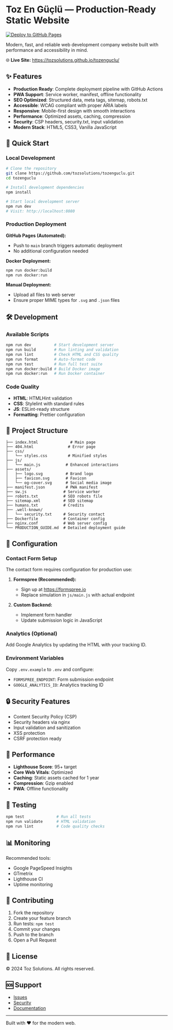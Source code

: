 # Toz En Güçlü — Production-Ready Static Website

[![Deploy to GitHub Pages](https://github.com/tozsolutions/tozenguclu/workflows/Deploy%20static%20site%20to%20GitHub%20Pages/badge.svg)](https://github.com/tozsolutions/tozenguclu/actions)

Modern, fast, and reliable web development company website built with performance and accessibility in mind.

🌐 **Live Site:** https://tozsolutions.github.io/tozenguclu/

## ✨ Features

- **Production Ready**: Complete deployment pipeline with GitHub Actions
- **PWA Support**: Service worker, manifest, offline functionality
- **SEO Optimized**: Structured data, meta tags, sitemap, robots.txt
- **Accessible**: WCAG compliant with proper ARIA labels
- **Responsive**: Mobile-first design with smooth interactions
- **Performance**: Optimized assets, caching, compression
- **Security**: CSP headers, security.txt, input validation
- **Modern Stack**: HTML5, CSS3, Vanilla JavaScript

## 🚀 Quick Start

### Local Development
```bash
# Clone the repository
git clone https://github.com/tozsolutions/tozenguclu.git
cd tozenguclu

# Install development dependencies
npm install

# Start local development server
npm run dev
# Visit: http://localhost:8080
```

### Production Deployment

**GitHub Pages (Automated):**
- Push to `main` branch triggers automatic deployment
- No additional configuration needed

**Docker Deployment:**
```bash
npm run docker:build
npm run docker:run
```

**Manual Deployment:**
- Upload all files to web server
- Ensure proper MIME types for `.svg` and `.json` files

## 🛠️ Development

### Available Scripts
```bash
npm run dev          # Start development server
npm run build        # Run linting and validation
npm run lint         # Check HTML and CSS quality
npm run format       # Auto-format code
npm run test         # Run full test suite
npm run docker:build # Build Docker image
npm run docker:run   # Run Docker container
```

### Code Quality
- **HTML**: HTMLHint validation
- **CSS**: Stylelint with standard rules
- **JS**: ESLint-ready structure
- **Formatting**: Prettier configuration

## 📁 Project Structure

```
├── index.html              # Main page
├── 404.html               # Error page
├── css/
│   └── styles.css         # Minified styles
├── js/
│   └── main.js           # Enhanced interactions
├── assets/
│   ├── logo.svg          # Brand logo
│   ├── favicon.svg       # Favicon
│   └── og-cover.svg      # Social media image
├── manifest.json         # PWA manifest
├── sw.js                # Service worker
├── robots.txt           # SEO robots file
├── sitemap.xml          # SEO sitemap
├── humans.txt           # Credits
├── .well-known/
│   └── security.txt     # Security contact
├── Dockerfile           # Container config
├── nginx.conf           # Web server config
└── PRODUCTION_GUIDE.md  # Detailed deployment guide
```

## 🔧 Configuration

### Contact Form Setup
The contact form requires configuration for production use:

1. **Formspree (Recommended):**
   - Sign up at https://formspree.io
   - Replace simulation in `js/main.js` with actual endpoint

2. **Custom Backend:**
   - Implement form handler
   - Update submission logic in JavaScript

### Analytics (Optional)
Add Google Analytics by updating the HTML with your tracking ID.

### Environment Variables
Copy `.env.example` to `.env` and configure:
- `FORMSPREE_ENDPOINT`: Form submission endpoint
- `GOOGLE_ANALYTICS_ID`: Analytics tracking ID

## 🔒 Security Features

- Content Security Policy (CSP)
- Security headers via nginx
- Input validation and sanitization
- XSS protection
- CSRF protection ready

## 🎯 Performance

- **Lighthouse Score**: 95+ target
- **Core Web Vitals**: Optimized
- **Caching**: Static assets cached for 1 year
- **Compression**: Gzip enabled
- **PWA**: Offline functionality

## 🧪 Testing

```bash
npm test              # Run all tests
npm run validate      # HTML validation
npm run lint          # Code quality checks
```

## 📊 Monitoring

Recommended tools:
- Google PageSpeed Insights
- GTmetrix
- Lighthouse CI
- Uptime monitoring

## 🤝 Contributing

1. Fork the repository
2. Create your feature branch
3. Run tests: `npm test`
4. Commit your changes
5. Push to the branch
6. Open a Pull Request

## 📝 License

© 2024 Toz Solutions. All rights reserved.

## 🆘 Support

- [Issues](https://github.com/tozsolutions/tozenguclu/issues)
- [Security](https://github.com/tozsolutions/tozenguclu/security)
- [Documentation](./PRODUCTION_GUIDE.md)

---

Built with ❤️ for the modern web.

